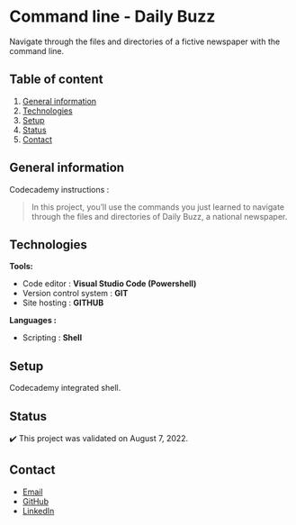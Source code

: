 # Command line - Daily Buzz

Navigate through the files and directories of a fictive newspaper with the command line.

## Table of content
1. [General information](#General-information)
2. [Technologies](#Technologies)
3. [Setup](#Setup)
4. [Status](#Status)
5. [Contact](#Contact)

## General information

Codecademy instructions :
> In this project, you’ll use the commands you just learned to navigate through the files and directories of Daily Buzz, a national newspaper.

## Technologies
**Tools:**
 * Code editor : **Visual Studio Code (Powershell)**
 * Version control system : **GIT**
 * Site hosting : **GITHUB**
  
**Languages :**
 * Scripting : **Shell**
 
## Setup
Codecademy integrated shell.

## Status
:heavy_check_mark: This project was validated on August 7, 2022.

## Contact
* [Email](mailto:auger.michaell@gmail.com)
* [GitHub](https://github.com/ByronMike)
* [LinkedIn](https://www.linkedin.com/in/auger-michael/)